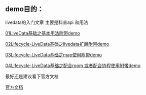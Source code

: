 ## demo目的：

livedata的入门文章  主要是科普api 和用法



[01LiveData基础之基本用法附带demo](https://github.com/yuanweiwork/liveDataDemo/blob/master/blog/01Lifecycle-LiveData%E5%9F%BA%E7%A1%80%E4%B9%8B%E5%9F%BA%E6%9C%AC%E7%94%A8%E6%B3%95%E9%99%84%E5%B8%A6demo.md)

[02Lifecycle-LiveData基础之livedata扩展附带demo](https://github.com/yuanweiwork/liveDataDemo/blob/master/blog/02Lifecycle-LiveData%E5%9F%BA%E7%A1%80%E4%B9%8B%E8%87%AA%E5%AE%9A%E4%B9%89livedata%E9%99%84%E5%B8%A6demo.md)

[03Lifecycle-LiveData基础之map使用附带demo](https://github.com/yuanweiwork/liveDataDemo/blob/master/blog/03Lifecycle-LiveData%E5%9F%BA%E7%A1%80%E4%B9%8Bmap%E4%BD%BF%E7%94%A8%E9%99%84%E5%B8%A6demo.md)

[04Lifecycle-LiveData基础之配合room 或者配合协程使用附带demo](https://github.com/yuanweiwork/liveDataDemo/blob/master/blog/04Lifecycle-LiveData%E5%9F%BA%E7%A1%80%E4%B9%8B%E9%85%8D%E5%90%88room%20%E6%88%96%E8%80%85%E9%85%8D%E5%90%88%E5%8D%8F%E7%A8%8B%E4%BD%BF%E7%94%A8%E9%99%84%E5%B8%A6demo.md)



最好还是建议看下官方文档  

[官方文档](https://developer.android.google.cn/topic/libraries/architecture/livedata?hl=zh_cn)

